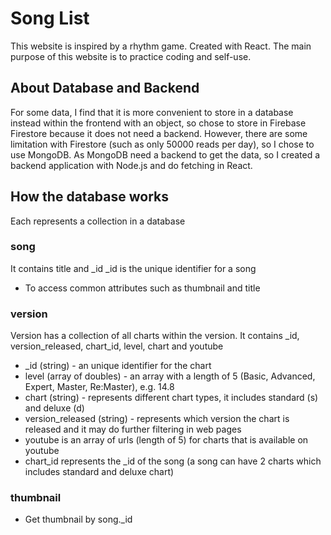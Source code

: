 # Song List

This website is inspired by a rhythm game. Created with React. The main purpose of this website is to practice coding and self-use.

## About Database and Backend
For some data, I find that it is more convenient to store in a database instead within the frontend with an object, so chose to store in Firebase Firestore because it does not need a backend.
However, there are some limitation with Firestore (such as only 50000 reads per day), so I chose to use MongoDB.
As MongoDB need a backend to get the data, so I created a backend application with Node.js and do fetching in React.

## How the database works
Each represents a collection in a database

### song
It contains title and _id
_id is the unique identifier for a song
- To access common attributes such as thumbnail and title

### version
Version has a collection of all charts within the version.
It contains _id, version_released, chart_id, level, chart and youtube

- _id (string) - an unique identifier for the chart
- level (array of doubles) - an array with a length of 5 (Basic, Advanced, Expert, Master, Re:Master), e.g. 14.8
- chart (string) - represents different chart types, it includes standard (s) and deluxe (d)
- version_released (string) - represents which version the chart is released and it may do further filtering in web pages
- youtube is an array of urls (length of 5) for charts that is available on youtube
- chart_id represents the _id of the song (a song can have 2 charts which includes standard and deluxe chart)

### thumbnail 
- Get thumbnail by song._id

